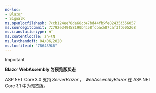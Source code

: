 ```yaml
---
no-loc:
- Blazor
- SignalR
ms.openlocfilehash: 7ccb124ee78da68cbe7bd44fb5fe824353356057
ms.sourcegitcommit: 72792e349458190b4158fcbacb87caf3fc605268
ms.translationtype: HT
ms.contentlocale: zh-CN
ms.lasthandoff: 04/06/2020
ms.locfileid: "78643986"
---
```

> [!IMPORTANT]
> **Blazor WebAssembly 为预览版状态**
>
> ASP.NET Core 3.0 支持  *ServerBlazor* 。 *WebAssemblyBlazor* 在 ASP.NET Core 3.1 中为预览版。
